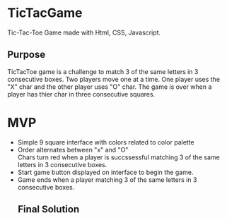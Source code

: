 # TicTacGame
Tic-Tac-Toe Game made with Html, CSS, Javascript.
<h2> Purpose</h2>
TicTacToe game is a challenge to match 3 of the same letters in 3 consecutive boxes. Two players move one at a time.  One player uses the "X" char and the other player uses "O" char.  The game is over when a player has thier char in three consecutive squares.
<h1> MVP </h1>
<ul>
  <li>
    Simple 9 square interface with colors related to color palette</li>
<li>Order alternates between "x" and "O"</li .
<li>Chars turn red when a player is succssessful matching 3 of the same letters in 3 consecutive boxes.</li>
  <li>Start game button displayed on interface to begin the game.</li>

<li>Game ends when a player matching 3 of the same letters in 3 consecutive boxes.</li>
<h2> Final Solution</h2>
